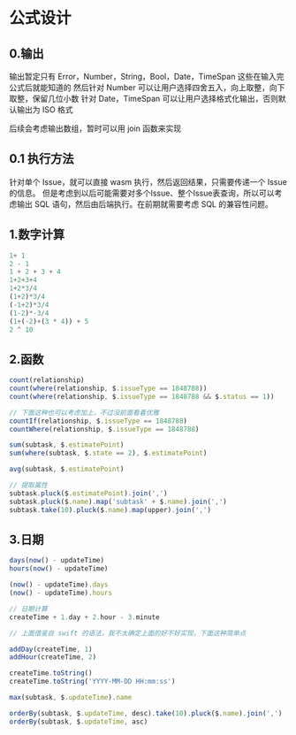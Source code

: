 # 公式设计

## 0.输出

输出暂定只有 Error，Number，String，Bool，Date，TimeSpan 这些在输入完公式后就能知道的
然后针对 Number 可以让用户选择四舍五入，向上取整，向下取整，保留几位小数
针对 Date，TimeSpan 可以让用户选择格式化输出，否则默认输出为 ISO 格式

后续会考虑输出数组，暂时可以用 join 函数来实现

## 0.1 执行方法

针对单个 Issue，就可以直接 wasm 执行，然后返回结果，只需要传递一个 Issue 的信息。
但是考虑到以后可能需要对多个Issue、整个Issue表查询，所以可以考虑输出 SQL 语句，然后由后端执行。在前期就需要考虑 SQL 的兼容性问题。

## 1.数字计算

```ts
1+ 1
2 - 1
1 + 2 + 3 + 4
1+2+3+4
1+2*3/4
(1+2)*3/4
(-1+2)*3/4
(1-2)*-3/4
(1+(-2)+(3 * 4)) + 5 
2 ^ 10
```

## 2.函数

```ts
count(relationship)
count(where(relationship, $.issueType == 1848788))
count(where(relationship, $.issueType == 1848788 && $.status == 1))

// 下面这种也可以考虑加上，不过没前面看着优雅
countIf(relationship, $.issueType == 1848788)
countWhere(relationship, $.issueType == 1848788)

sum(subtask, $.estimatePoint)
sum(where(subtask, $.state == 2), $.estimatePoint)

avg(subtask, $.estimatePoint)

// 提取属性
subtask.pluck($.estimatePoint).join(',')
subtask.pluck($.name).map('subtask' + $.name).join(',')
subtask.take(10).pluck($.name).map(upper).join(',')
```

## 3.日期

```ts
days(now() - updateTime)
hours(now() - updateTime)

(now() - updateTime).days
(now() - updateTime).hours


```

```ts
// 日期计算
createTime + 1.day + 2.hour - 3.minute

// 上面借鉴自 swift 的语法，我不太确定上面的好不好实现，下面这种简单点

addDay(createTime, 1)
addHour(createTime, 2)

createTime.toString()
createTime.toString('YYYY-MM-DD HH:mm:ss')

max(subtask, $.updateTime).name

orderBy(subtask, $.updateTime, desc).take(10).pluck($.name).join(',')
orderBy(subtask, $.updateTime, asc)
```
